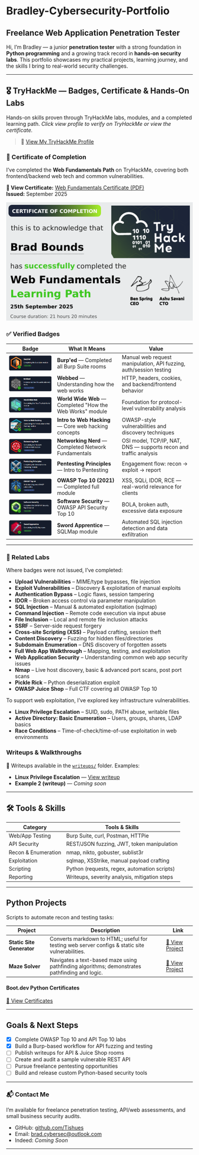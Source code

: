 # Bradley-Cybersecurity-Portfolio
## Freelance Web Application Penetration Tester

Hi, I’m Bradley — a junior **penetration tester** with a strong foundation in **Python programming** and a growing track record in **hands-on security labs**. This portfolio showcases my practical projects, learning journey, and the skills I bring to real-world security challenges.

---
## 🎖️ TryHackMe — Badges, Certificate & Hands-On Labs

Hands-on skills proven through TryHackMe labs, modules, and a completed learning path. *Click view profile to verify on TryHackMe or view the certificate.*

> 🔗 [View My TryHackMe Profile](https://tryhackme.com/p/Tishues)

### 📜 Certificate of Completion

I’ve completed the **Web Fundamentals Path** on TryHackMe, covering both frontend/backend web tech and common vulnerabilities.

**🔗 View Certificate:** [Web Fundamentals Certificate (PDF)](https://tryhackme-certificates.s3-eu-west-1.amazonaws.com/THM-YGQINHZ2IA.pdf)  
**Issued:** September 2025 

![Certificate Thumbnail](/images/certificates/tryhackme-certifications/THM-WF-CERT-THUMBNAIL.png)

### ✅ Verified Badges

| Badge | What It Means | Value |
|---|---|---|
| [![Burp'ed](/images/badges/thm-burped.png)](/images/badges/thm-burped.png) | **Burp'ed** — Completed all Burp Suite rooms | Manual web request manipulation, API fuzzing, auth/session testing |
| [![Webbed](/images/badges/thm-webbed.png)](/images/badges/thm-webbed.png) | **Webbed** — Understanding how the web works | HTTP, headers, cookies, and backend/frontend behavior |
| [![World Wide Web](/images/badges/thm-world-wide-web.png)](/images/badges/thm-world-wide-web.png) | **World Wide Web** — Completed "How the Web Works" module | Foundation for protocol-level vulnerability analysis |
| [![Intro to Web Hacking](/images/badges/thm-intro-web-hacking.png)](/images/badges/thm-intro-web-hacking.png) | **Intro to Web Hacking** — Core web hacking concepts | OWASP-style vulnerabilities and discovery techniques |
| [![Networking Nerd](/images/badges/thm-networking-nerd.png)](/images/badges/thm-networking-nerd.png) | **Networking Nerd** — Completed Network Fundamentals | OSI model, TCP/IP, NAT, DNS — supports recon and traffic analysis |
| [![Pentesting Principles](/images/badges/thm-pentesting-principles.png)](/images/badges/thm-pentesting-principles.png) | **Pentesting Principles** — Intro to Pentesting | Engagement flow: recon → exploit → report |
| [![OWASP Top 10](/images/badges/thm-owasp-top-10.png)](/images/badges/thm-owasp-top-10.png) | **OWASP Top 10 (2021)** — Completed full module | XSS, SQLi, IDOR, RCE — real-world relevance for clients |
| [![Software Security](/images/badges/thm-software-security.png)](/images/badges/thm-software-security.png) | **Software Security** — OWASP API Security Top 10 | BOLA, broken auth, excessive data exposure |
| [![Sword Apprentice](/images/badges/thm-sword-apprentice.png)](/images/badges/thm-sword-apprentice.png) | **Sword Apprentice** — SQLMap module | Automated SQL injection detection and data exfiltration |

---

### 🧪 Related Labs
Where badges were not issued, I’ve completed:

- **Upload Vulnerabilities** – MIME/type bypasses, file injection  
- **Exploit Vulnerabilities** – Discovery & exploitation of manual exploits
- **Authentication Bypass** – Logic flaws, session tampering
- **IDOR** – Broken access control via parameter manipulation 
- **SQL Injection** – Manual & automated exploitation (sqlmap)
- **Command Injection** – Remote code execution via input abuse 
- **File Inclusion**  – Local and remote file inclusion attacks  
- **SSRF** – Server-side request forgery 
- **Cross-site Scripting (XSS)** – Payload crafting, session theft  
- **Content Discovery** – Fuzzing for hidden files/directories
- **Subdomain Enumeration** – DNS discovery of forgotten assets 
- **Full Web App Walkthrough** – Mapping, testing, and exploitation
- **Web Application Security** – Understanding common web app security issues
- **Nmap** – Live host discovery, basic & advanced port scans, post port scans
- **Pickle Rick** – Python deserialization exploit  
- **OWASP Juice Shop** – Full CTF covering all OWASP Top 10 

To support web exploitation, I’ve explored key infrastructure vulnerabilities.

- **Linux Privilege Escalation** – SUID, sudo, PATH abuse, writable files
- **Active Directory: Basic Enumeration** – Users, groups, shares, LDAP basics
- **Race Conditions** – Time-of-check/time-of-use exploitation in web environments

### Writeups & Walkthroughs
📂 Writeups available in the [`writeups/`](/writeups) folder. Examples:

- **Linux Privilege Escalation** — [View writeup](writeups/linux-privilege-escalation/README.md)
- **Example 2 (writeup)** — _Coming soon_

---

## 🛠️ Tools & Skills

| Category | Tools & Skills |
|---------|----------------|
| Web/App Testing | Burp Suite, curl, Postman, HTTPie |
| API Security | REST/JSON fuzzing, JWT, token manipulation |
| Recon & Enumeration | nmap, nikto, gobuster, sublist3r |
| Exploitation | sqlmap, XSStrike, manual payload crafting |
| Scripting | Python (requests, regex, automation scripts) |
| Reporting | Writeups, severity analysis, mitigation steps |

---

## Python Projects
Scripts to automate recon and testing tasks:

| Project                  | Description | Link |
|--------------------------|-------------|------|
| **Static Site Generator**| Converts markdown to HTML; useful for testing web server configs & static site vulnerabilities. |  [🔗 View Project](https://github.com/Tishues/static_site_generator) |
| **Maze Solver**          | Navigates a text-based maze using pathfinding algorithms; demonstrates pathfinding and logic. | [🔗 View Project](https://github.com/Tishues/Maze-Solver) |

#### Boot.dev Python Certificates
[🔗 View Certificates](/images/certificates/bootdev-certifications/README.md)

---

## Goals & Next Steps
  
- [x] Complete OWASP Top 10 and API Top 10 labs
- [x] Build a Burp-based workflow for API fuzzing and testing
- [ ] Publish writeups for API & Juice Shop rooms
- [ ] Create and audit a sample vulnerable REST API
- [ ] Pursue freelance pentesting opportunities
- [ ] Build and release custom Python-based security tools

---

### 📬 Contact Me
I’m available for freelance penetration testing, API/web assessments, and small business security audits.

- GitHub: [github.com/Tishues](https://github.com/Tishues)  
- Email: [brad.cybersec@outlook.com](mailto:brad.cybersec@outlook.com)
- Indeed: _Coming Soon_

---
